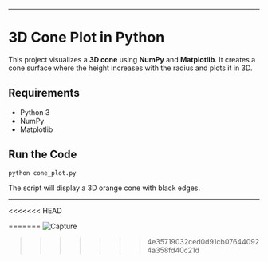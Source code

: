 
---

# 3D Cone Plot in Python

This project visualizes a **3D cone** using **NumPy** and **Matplotlib**.
It creates a cone surface where the height increases with the radius and plots it in 3D.

## Requirements

* Python 3
* NumPy
* Matplotlib

## Run the Code

```bash
python cone_plot.py
```

The script will display a 3D orange cone with black edges.

---
<<<<<<< HEAD

=======
![Capture](https://github.com/user-attachments/assets/b8e6e07d-4323-4fca-b236-e3fe5875a444)
>>>>>>> 4e35719032ced0d91cb076440924a358fd40c21d
